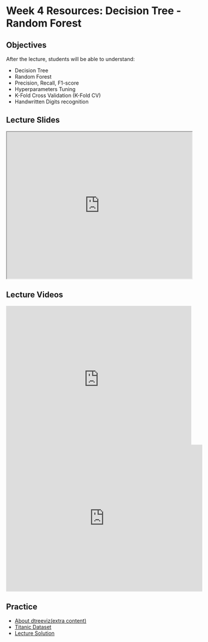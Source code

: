 # Week 4 Resources: Decision Tree - Random Forest

## Objectives

After the lecture, students will be able to understand:

* Decision Tree
* Random Forest
* Precision, Recall, F1-score
* Hyperparameters Tuning
* K-Fold Cross Validation (K-Fold CV)
* Handwritten Digits recognition

## Lecture Slides

<iframe allowfullscreen height="400" width="100%" src="https://www.beautiful.ai/player/-LfOzQ81JOrwIsuylOyD/MLC-Week-4-KhanhNguyen?utm_source=beautiful_player&utm_medium=embed&utm_campaign=-LfOUcKH3Lyij5O4BYth"></iframe>

## Lecture Videos
<div style="position: relative; padding-bottom: 75%; height: 0;"><iframe src="https://www.loom.com/embed/c15e8a50fc24488eaf0aa831b544b3e5" frameborder="0" webkitallowfullscreen mozallowfullscreen allowfullscreen style="position: absolute; top: 0; left: 0; width: 100%; height: 400;"></iframe></div>

<iframe width="534" height="400" src="https://www.loom.com/embed/981fe0db8b23405a8d1225661e40a751" frameborder="0" webkitallowfullscreen mozallowfullscreen allowfullscreen></iframe>

## Practice
* [About dtreeviz(extra content)](https://github.com/parrt/dtreeviz)
* [Titanic Dataset](https://s3-ap-southeast-1.amazonaws.com/ml101-khanhnguyen/week4/lec/train.csv)
* [Lecture Solution](https://s3-ap-southeast-1.amazonaws.com/ml101-khanhnguyen/week4/lec/MLC_week4_titanic_20190521.ipynb)
